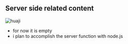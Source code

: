 ## Server side related content
![huaji](http://m.tiebaimg.com/timg?wapp&quality=80&size=b150_150&subsize=20480&cut_x=0&cut_w=0&cut_y=0&cut_h=0&sec=1369815402&srctrace&di=73e8867f6c9373fb58ce02aa88d480fd&wh_rate=null&src=http%3A%2F%2Fimgsrc.baidu.com%2Fforum%2Fpic%2Fitem%2F9922720e0cf3d7cad888907cf61fbe096b63a9ba.jpg)

* for now it is empty
* i plan to accomplish the server function with node.js
